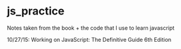 # js_practice
Notes taken from the book + the code that I use to learn javascript

10/27/15: Working on JavaScript: The Definitive Guide 6th Edition
